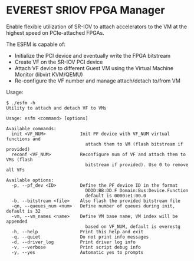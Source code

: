 # EVEREST SRIOV FPGA Manager

Enable flexible utilization of SR-IOV to attach accelerators to the VM at the highest speed on PCIe-attached FPGAs.

The ESFM is capable of:
- Initialize the PCI device and eventually write the FPGA bitstream
- Create VF on the SR-IOV PCI device
- Attach VF device to different Guest VM using the Virtual Machine Monitor (libvirt KVM/QEMU)
- Re-configure the VF number and manage attach/detach to/from VM


Usage:
``` shell
$ ./esfm -h
Utility to attach and detach VF to VMs

Usage: esfm <command> [options]

Available commands:
  init <VF_NUM>             Init PF device with VF_NUM virtual functions and
                              attach them to VM (flash bitstream if provided)
  reconf <VF_NUM>           Reconfigure num of VF and attach them to VMs (flash
                              bitstream if provided). Use 0 to remove all VFs

Available options:
  -p, --pf_dev <ID>         Define the PF device ID in the format
                              DDDD:BB:DD.F Domain:Bus:Device.Function
                              default is 0000:e1:00.0
  -b, --bitstream <file>    Also flash the provided bitstream file
  -qn, --queues_num <num>   Define number of queues during init, default is 32
  -vm, --vm_names <name>    Define VM base name, VM index will be appended
                              based on VF_NUM, default is everestg
  -h, --help                Print this help and exit
  -q, --quiet               Do not print info messages
  -d, --driver_log          Print driver log info
  -v, --verbose             Print script debug info
  -y, --yes                 Automatic yes to prompts
```
